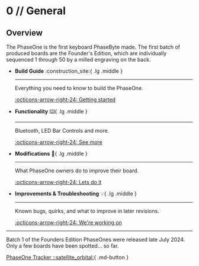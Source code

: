 # 0 // General

## Overview

The PhaseOne is the first keyboard PhaseByte made. The first batch of produced boards are the Founder's Edition, which are individually sequenced 1 through 50 by a milled engraving on the back. 

<div class="grid cards" markdown>

-   __Build Guide__ :construction_site:{ .lg .middle }

    ---

    Everything you need to know to build the PhaseOne.

    [:octicons-arrow-right-24: Getting started](02_PhaseOne_BuildGuide.md)

-   __Functionality__ :keyboard:{ .lg .middle }

    ---

    Bluetooth, LED Bar Controls and more.

    [:octicons-arrow-right-24: See more](01_PhaseOne_Functionality.md)

-   __Modifications__ :hammer:{ .lg .middle }

    ---

    What PhaseOne owners do to improve their board.

    [:octicons-arrow-right-24: Lets do it](03_PhaseOne_Modifications.md)

-   __Improvements & Troubleshooting__ :bulb:{ .lg .middle }

    ---

    Known bugs, quirks, and what to improve in later revisions.

    [:octicons-arrow-right-24: We're working on](04_PhaseOne_Improvements.md)

</div class="grid cards" markdown>


---

Batch 1 of the Founders Edition PhaseOnes were released late July 2024. Only a few boards have been spotted... so far.

[PhaseOne Tracker ::satellite_orbital:](PhaseOne_Tracker/50_PhaseOne_Tracker.md){ .md-button }

